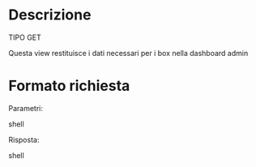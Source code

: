 # Descrizione
TIPO GET

Questa view restituisce i dati necessari per i box nella dashboard admin


# Formato richiesta
Parametri: 

shell




Risposta:

shell

